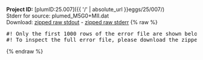 **Project ID:** [plumID:25.007]({{ '/' | absolute_url }}eggs/25/007/)  
Stderr for source:  plumed_M5G0+MII.dat   
Download: [zipped raw stdout](plumed_M5G0+MII.dat.plumed.stdout.txt.zip) - [zipped raw stderr](plumed_M5G0+MII.dat.plumed.stderr.txt.zip) 
{% raw %}
<pre>
#! Only the first 1000 rows of the error file are shown below
#! To inspect the full error file, please download the zipped raw stderr file above
</pre>
{% endraw %}

